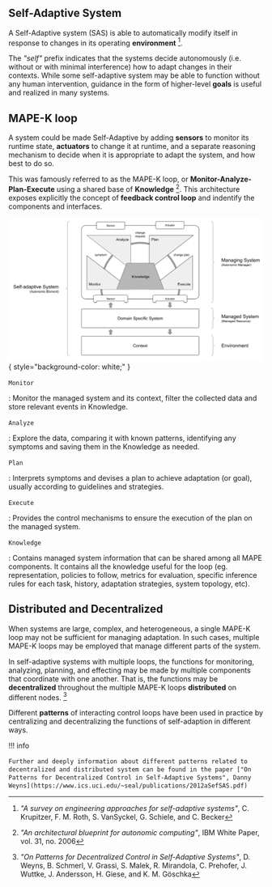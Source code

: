## Self-Adaptive System

A Self-Adaptive system (SAS) is able to automatically modify itself in response to changes in its operating __environment__ [^1].

The _"self"_ prefix indicates that the systems decide autonomously (i.e. without or with minimal interference) how to adapt changes in their contexts. While some self-adaptive system may be able to function without any human intervention, guidance in the form of higher-level __goals__ is useful and realized in many systems.

## MAPE-K loop

A system could be made Self-Adaptive by adding __sensors__ to monitor its runtime state, __actuators__ to change it at runtime, and a separate reasoning mechanism to decide when it is appropriate to adapt the system, and how best to do so.

This was famously referred to as the MAPE-K loop, or __Monitor-Analyze-Plan-Execute__ using a shared base of __Knowledge__ [^2]. This architecture exposes explicitly the concept of __feedback control loop__ and indentify the components and interfaces.

![MAPE-L loop](img/mape-k.png){ style="background-color: white;" }

`Monitor`

:   Monitor the managed system and its context, filter the collected data and store relevant events in Knowledge.

`Analyze`

:   Explore the data, comparing it with known patterns, identifying any symptoms and saving them in the Knowledge as needed.

`Plan`

:   Interprets symptoms and devises a plan to achieve adaptation (or goal), usually according to guidelines and strategies.

`Execute`

:   Provides the control mechanisms to ensure the execution of the plan on the managed system.

`Knowledge`

:   Contains managed system information that can be shared among all MAPE components. It contains all the knowledge useful for the loop (eg. representation, policies to follow, metrics for evaluation, specific inference rules for each task, history, adaptation strategies, system topology, etc).

## Distributed and Decentralized

When systems are large, complex, and heterogeneous, a single MAPE-K loop may not be sufficient for managing adaptation. In such cases, multiple MAPE-K loops may be employed that manage different parts of the system.

In self-adaptive systems with multiple loops, the functions for monitoring, analyzing, planning, and effecting may be made by multiple components that coordinate with one another. That is, the functions may be __decentralized__ throughout the multiple MAPE-K loops __distributed__ on different nodes. [^3]

Different __patterns__ of interacting control loops have been used in practice by centralizing and decentralizing the functions of self-adaption in different ways.

!!! info

    Further and deeply information about different patterns related to decentralized and distributed system can be found in the paper ["On Patterns for Decentralized Control in Self-Adaptive Systems", Danny Weyns](https://www.ics.uci.edu/~seal/publications/2012aSefSAS.pdf)

[^1]: _"A survey on engineering approaches for self-adaptive systems"_, C. Krupitzer, F. M. Roth, S. VanSyckel, G. Schiele, and C. Becker
[^2]: _"An architectural blueprint for autonomic computing"_, IBM White Paper, vol. 31, no. 2006
[^3]: _"On Patterns for Decentralized Control in Self-Adaptive Systems"_, D. Weyns, B. Schmerl, V. Grassi, S. Malek, R. Mirandola, C. Prehofer, J. Wuttke, J. Andersson, H. Giese, and K. M. Göschka